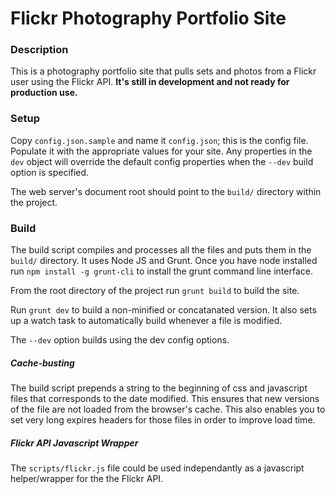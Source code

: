 # Flickr Photography Portfolio Site

### Description

This is a photography portfolio site that pulls sets and photos from a Flickr user using the Flickr API. **It's still in development and not ready for production use.**

### Setup

Copy `config.json.sample` and name it `config.json`; this is the config file. Populate it with the appropriate values for your site. Any properties in the `dev` object will override the default config properties when the `--dev` build option is specified.

The web server's document root should point to the `build/` directory within the project.

### Build

The build script compiles and processes all the files and puts them in the `build/` directory. It uses Node JS and Grunt. Once you have node installed run `npm install -g grunt-cli` to install the grunt command line interface.

From the root directory of the project run `grunt build` to build the site.

Run `grunt dev` to build a non-minified or concatanated version. It also sets up a watch task to automatically build whenever a file is modified.

The `--dev` option builds using the dev config options.

##### Cache-busting

The build script prepends a string to the beginning of css and javascript files that corresponds to the date modified. This ensures that new versions of the file are not loaded from the browser's cache. This also enables you to set very long expires headers for those files in order to improve load time.

##### Flickr API Javascript Wrapper

The `scripts/flickr.js` file could be used independantly as a javascript helper/wrapper for the the Flickr API.
